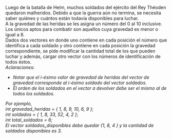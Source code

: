 <p>Luego de la batalla de Helm, muchos soldados del ejército del Rey Théoden quedaron malheridos. Debido a que la guerra aún no termina, se necesita saber quiénes y cuántos están todavía disponibles para luchar.<br/>A la gravedad de las heridas se les asigna un número del 0 al 10 inclusive. Los únicos aptos para combatir son aquellos cuya gravedad es menor o igual a 8.<br/>Dados dos vectores en donde uno contiene en cada posición el número que identifica a cada soldado y otro contiene en cada posición la gravedad correspondiente, se pide modificar la cantidad total de los que pueden luchar y además, cargar otro vector con los números de identificación de todos éstos.<br/><i>Aclaraciones:</i></p><ul><li><i>Notar que el i-ésimo valor de gravedad de heridas del vector de gravedad corresponde al i-ésimo soldado del vector soldados</i>.</li><li><i>El orden de los soldados en el vector a devolver debe ser el mismo al de todos los soldados.</i><br/></li></ul><div><i>Por ejemplo, </i></div><div><i>int gravedad_heridas = { 1, 8, 9, 10, 6, 9 };</i></div><div><i>int soldados = { 1, 8, 33, 52, 4, 2 };</i></div><div><i>int total_soldados = 6;</i></div><div><i>El vector soldados_disponibles debe quedar {1, 8, 4 } y la cantidad de soldados disponibles es 3.</i></div>